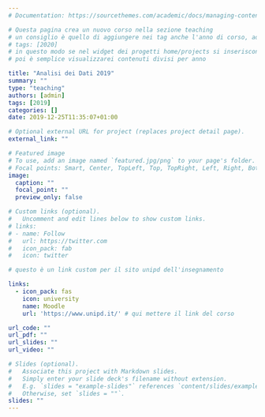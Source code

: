 ```yaml
---
# Documentation: https://sourcethemes.com/academic/docs/managing-content/

# Questa pagina crea un nuovo corso nella sezione teaching
# un consiglio è quello di aggiungere nei tag anche l'anno di corso, ad esempio:
# tags: [2020]
# in questo modo se nel widget dei progetti home/projects si inseriscono i filtri
# poi è semplice visualizzarei contenuti divisi per anno

title: "Analisi dei Dati 2019"
summary: ""
type: "teaching"
authors: [admin]
tags: [2019]
categories: []
date: 2019-12-25T11:35:07+01:00

# Optional external URL for project (replaces project detail page).
external_link: ""

# Featured image
# To use, add an image named `featured.jpg/png` to your page's folder.
# Focal points: Smart, Center, TopLeft, Top, TopRight, Left, Right, BottomLeft, Bottom, BottomRight.
image:
  caption: ""
  focal_point: ""
  preview_only: false

# Custom links (optional).
#   Uncomment and edit lines below to show custom links.
# links:
# - name: Follow
#   url: https://twitter.com
#   icon_pack: fab
#   icon: twitter

# questo è un link custom per il sito unipd dell'insegnamento

links:
  - icon_pack: fas
    icon: university
    name: Moodle
    url: 'https://www.unipd.it/' # qui mettere il link del corso

url_code: ""
url_pdf: ""
url_slides: ""
url_video: ""

# Slides (optional).
#   Associate this project with Markdown slides.
#   Simply enter your slide deck's filename without extension.
#   E.g. `slides = "example-slides"` references `content/slides/example-slides.md`.
#   Otherwise, set `slides = ""`.
slides: ""
---
```

